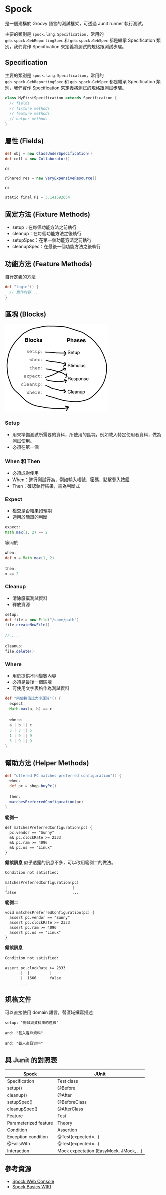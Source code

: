 # Spock

是一個建構於 Groovy 語言的測試框架，可透過 Junit runner 執行測試。

主要的類別是 `spock.lang.Specification`，常用的 `geb.spock.GebReportingSpec` 和 `geb.spock.GebSpec` 都是繼承 Specification 類別，我們實作 Specification 來定義將測試的規格跟測試步驟。

## Specification
主要的類別是 `spock.lang.Specification`，常用的 `geb.spock.GebReportingSpec` 和 `geb.spock.GebSpec` 都是繼承 Specification 類別，我們實作 Specification 來定義將測試的規格跟測試步驟。

```groovy
class MyFirstSpecification extends Specification {
  // fields
  // fixture methods
  // feature methods
  // helper methods
}
```
## 屬性 (Fields)
```groovy
def obj = new ClassUnderSpecification()
def coll = new Collaborator()
```
or
```groovy
@Shared res = new VeryExpensiveResource()
```
or
```groovy
static final PI = 3.141592654
```
## 固定方法 (Fixture Methods)
* setup：在每個功能方法之前執行
* cleanup：在每個功能方法之後執行
* setupSpec：在第一個功能方法之前執行
* cleanupSpec：在最後一個功能方法之後執行


## 功能方法 (Feature Methods)
自行定義的方法

```groovy
def "login"() {
  // 實作內容...
}
```


## 區塊 (Blocks)
![階段](images/Blocks2Phases.png)

### Setup
* 用來準備測試所需要的資料，所使用的區塊，例如載入特定使用者資料，做為測試使用。
* 必須在第一個

### When 和 Then
* 必須成對使用
* When：進行測試行為，例如輸入帳號、密碼，點擊登入按鈕
* Then：確認執行結果，需為判斷式

### Expect
* 檢查是否結果如預期
* 適用於簡單的判斷

```groovy
expect:
Math.max(1, 2) == 2
```
等同於
```groovy
when:
def x = Math.max(1, 2)

then:
x == 2
```
### Cleanup
* 清除廢棄測試資料
* 釋放資源

```groovy
setup:
def file = new File("/some/path")
file.createNewFile()

// ...

cleanup:
file.delete()
```
### Where
* 用於提供不同變數內容
* 必須是最後一個區塊
* 可使用文字表格作為測試資料

```groovy
def "兩個數值比大小運算"() {
  expect:
  Math.max(a, b) == c

  where:
  a | b || c
  5 | 3 || 5
  1 | 9 || 9
  5 | 9 || 9
}
```

## 幫助方法 (Helper Methods)

```groovy
def "offered PC matches preferred configuration"() {
  when:
  def pc = shop.buyPc()

  then:
  matchesPreferredConfiguration(pc)
}
```

**範例一**
```
def matchesPreferredConfiguration(pc) {
  pc.vendor == "Sunny"
  && pc.clockRate >= 2333
  && pc.ram >= 4096
  && pc.os == "Linux"
}
```
**錯誤訊息**
似乎透露的訊息不多，可以改用範例二的做法。

```
Condition not satisfied:

matchesPreferredConfiguration(pc)
|                             |
false                         ...
```
**範例二**
```
void matchesPreferredConfiguration(pc) {
  assert pc.vendor == "Sunny"
  assert pc.clockRate >= 2333
  assert pc.ram >= 4096
  assert pc.os == "Linux"
}
```
**錯誤訊息**
```
Condition not satisfied:

assert pc.clockRate >= 2333
       |  |         |
       |  1666      false
       ...
```
## 規格文件
可以直接使用 domain 語言，替區域撰寫描述

```
setup: "開啟與資料庫的連線"

and: "載入客戶資料"

and: "載入產品資料"

```

## 與 Junit 的對照表
| Spock | JUnit |
| -- | -- |
| Specification | Test class |
| setup() | @Before |
| cleanup() | @After |
| setupSpec() | @BeforeClass |
| cleanupSpec() | @AfterClass |
| Feature | Test |
| Parameterized feature | Theory |
| Condition | Assertion |
| Exception condition | @Test(expected=...) |
| @FailsWith | @Test(expected=...) |
| Interaction | Mock expectation (EasyMock, JMock, ...) |

## 參考資源
* [Spock Web Console](http://meetspock.appspot.com/)
* [Spock Basics WIKI](https://code.google.com/p/spock/wiki/SpockBasics)

